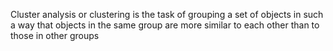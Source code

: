 Cluster analysis or clustering is the task of grouping a set of objects in such a way that objects in the same group are more similar to each other than to those in other groups
